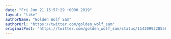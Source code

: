 ```yaml
---
date: "Fri Jun 21 15:57:29 +0000 2019"
layout: "like"
authorName: "Golden Wolf Sam"
authorUrl: "https://twitter.com/golden_wolf_sam"
originalPost: "https://twitter.com/golden_wolf_sam/status/1142099228556177414"
---
```

